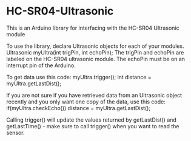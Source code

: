 # HC-SR04-Ultrasonic
This is an Arduino library for interfacing with the HC-SR04 Ultrasonic module

To use the library, declare Ultrasonic objects for each of your modules.
Ultrasonic myUltra(int trigPin, int echoPin);
The trigPin and echoPin are labeled on the HC-SR04 ultrasonic module. The echoPin must be on an interrupt pin of the Arduino.

To get data use this code:
myUltra.trigger();
int distance = myUltra.getLastDist();

If you are not sure if you have retrieved data from an Ultrasonic object recently and you only want one copy of the data, use this code:
if(myUltra.checkEcho())
	distance = myUltra.getLastDist();
  
Calling trigger() will update the values returned by getLastDist() and getLastTime() - make sure to call trigger() when you want to read the sensor.
